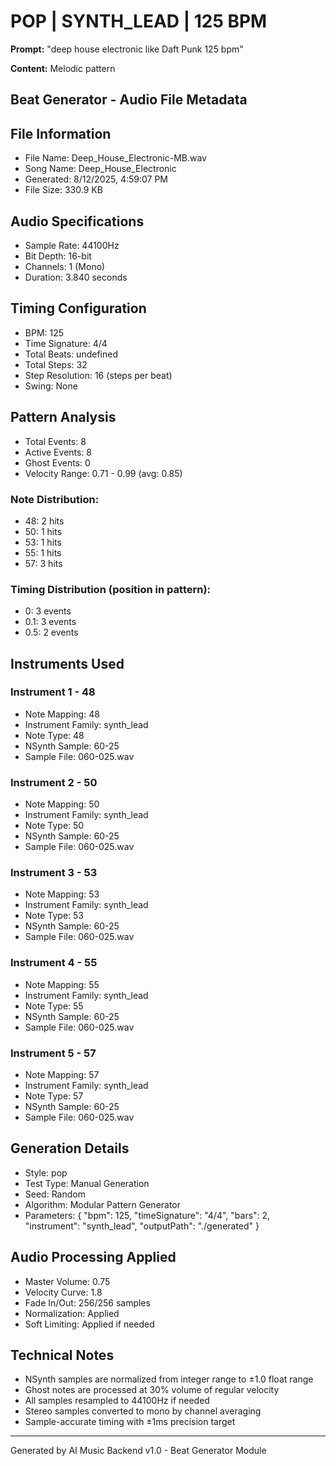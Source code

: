 # POP | SYNTH_LEAD | 125 BPM

**Prompt:** "deep house electronic like Daft Punk 125 bpm"

**Content:** Melodic pattern

## Beat Generator - Audio File Metadata

## File Information
- File Name: Deep_House_Electronic-MB.wav
- Song Name: Deep_House_Electronic
- Generated: 8/12/2025, 4:59:07 PM
- File Size: 330.9 KB

## Audio Specifications
- Sample Rate: 44100Hz
- Bit Depth: 16-bit
- Channels: 1 (Mono)
- Duration: 3.840 seconds

## Timing Configuration
- BPM: 125
- Time Signature: 4/4
- Total Beats: undefined
- Total Steps: 32
- Step Resolution: 16 (steps per beat)
- Swing: None

## Pattern Analysis
- Total Events: 8
- Active Events: 8
- Ghost Events: 0
- Velocity Range: 0.71 - 0.99 (avg: 0.85)

### Note Distribution:
- 48: 2 hits
- 50: 1 hits
- 53: 1 hits
- 55: 1 hits
- 57: 3 hits

### Timing Distribution (position in pattern):
- 0: 3 events
- 0.1: 3 events
- 0.5: 2 events

## Instruments Used

### Instrument 1 - 48
- Note Mapping: 48
- Instrument Family: synth_lead
- Note Type: 48 
- NSynth Sample: 60-25
- Sample File: 060-025.wav
### Instrument 2 - 50
- Note Mapping: 50
- Instrument Family: synth_lead
- Note Type: 50 
- NSynth Sample: 60-25
- Sample File: 060-025.wav
### Instrument 3 - 53
- Note Mapping: 53
- Instrument Family: synth_lead
- Note Type: 53 
- NSynth Sample: 60-25
- Sample File: 060-025.wav
### Instrument 4 - 55
- Note Mapping: 55
- Instrument Family: synth_lead
- Note Type: 55 
- NSynth Sample: 60-25
- Sample File: 060-025.wav
### Instrument 5 - 57
- Note Mapping: 57
- Instrument Family: synth_lead
- Note Type: 57 
- NSynth Sample: 60-25
- Sample File: 060-025.wav

## Generation Details
- Style: pop
- Test Type: Manual Generation
- Seed: Random
- Algorithm: Modular Pattern Generator
- Parameters: {
  "bpm": 125,
  "timeSignature": "4/4",
  "bars": 2,
  "instrument": "synth_lead",
  "outputPath": "./generated"
}

## Audio Processing Applied
- Master Volume: 0.75
- Velocity Curve: 1.8
- Fade In/Out: 256/256 samples
- Normalization: Applied
- Soft Limiting: Applied if needed

## Technical Notes
- NSynth samples are normalized from integer range to ±1.0 float range
- Ghost notes are processed at 30% volume of regular velocity
- All samples resampled to 44100Hz if needed
- Stereo samples converted to mono by channel averaging
- Sample-accurate timing with ±1ms precision target

---
Generated by AI Music Backend v1.0 - Beat Generator Module
